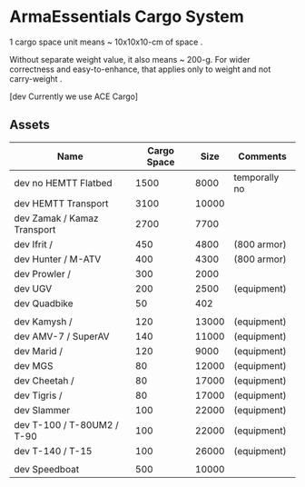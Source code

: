 
# ArmaEssentials Cargo System

1 cargo space unit means ~ 10x10x10-cm of space .

Without separate weight value, it also means ~ 200-g. For wider correctness and easy-to-enhance, that applies only to weight and not carry-weight .

[dev Currently we use ACE Cargo]

## Assets

| Name			 				| Cargo Space	| Size	| Comments
| ---							| ---			| ---	| ---	
| dev no HEMTT Flatbed			| 1500			| 8000	| temporally no
| dev HEMTT Transport			| 3100			| 10000	| 
| dev Zamak / Kamaz Transport	| 2700			| 7700	| 
| dev Ifrit / 					| 450			| 4800	| (800 armor)
| dev Hunter / M-ATV			| 400			| 4300	| (800 armor) 
| dev Prowler / 				| 300			| 2000	| 
| dev UGV		 				| 200			| 2500	| (equipment) 
| dev Quadbike					| 50			| 402	|
| 					 			| 				| 		|
| dev Kamysh / 					| 120			| 13000	| (equipment)
| dev AMV-7 / SuperAV			| 140			| 11000	| (equipment)
| dev Marid / 					| 120			| 9000	| (equipment)
| dev MGS						| 80			| 12000	| (equipment)
| dev Cheetah / 				| 80			| 17000	| (equipment)
| dev Tigris / 					| 80			| 17000	| (equipment)
| dev Slammer					| 100			| 22000	| (equipment)
| dev T-100 / T-80UM2 / T-90	| 100			| 22000	| (equipment)
| dev T-140 / T-15				| 100			| 26000	| (equipment)
| 					 			| 				| 		|
| dev Speedboat					| 500			| 10000	|
